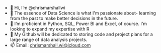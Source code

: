 - 👋 Hi, I’m @chrismarshallwi
- 👀 The essence of Data Science is what I'm passionate about- learning from the past to make better decisions in the future.
- 🌱 I’m proficient in Python, SQL, Power BI and Excel, of course. I'm looking to expand my expertise with R 
- 💞️ My Github will be dedicated to storing code and project plans for a large range of data analysis projects.
- 📫 Email: chrismarshall.wi@icloud.com

<!---
chrismarshallwi/chrismarshallwi is a ✨ special ✨ repository because its `README.md` (this file) appears on your GitHub profile.
You can click the Preview link to take a look at your changes.
--->
